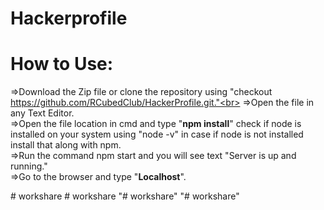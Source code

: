 # Hackerprofile

# How to Use:
=>Download the Zip file or clone the repository using "checkout https://github.com/RCubedClub/HackerProfile.git."<br>
=>Open the file in any Text Editor.<br>
=>Open the file location in cmd and type "<b>npm install</b>" check if node is installed on your system using "node -v" in case if node is not installed install that along with npm.<br>
=>Run the command npm start and you will see text "Server is up and running."<br>
=>Go to the browser and type "<b>Localhost</b>".<br>

#   w o r k s h a r e  
 #   w o r k s h a r e  
 "# workshare" 
"# workshare" 
